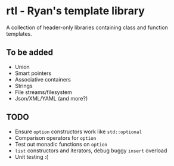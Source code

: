 # rtl - Ryan's template library

A collection of header-only libraries containing class and function templates.

## To be added
* Union
* Smart pointers
* Associative containers
* Strings
* File streams/filesystem
* Json/XML/YAML (and more?)

## TODO
* Ensure `option` constructors work like `std::optional`
* Comparison operators for `option`
* Test out monadic functions on `option`
* `list` constructors and iterators, debug buggy `insert` overload
* Unit testing :(

